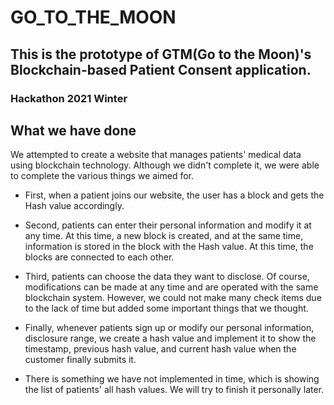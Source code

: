  # GO_TO_THE_MOON

## This is the prototype of GTM(Go to the Moon)'s Blockchain-based Patient Consent application.
### Hackathon 2021 Winter

## What we have done
We attempted to create a website that manages patients' medical data using blockchain technology. Although we didn't complete it, we were able to complete the various things we aimed for.

- First, when a patient joins our website, the user has a block and gets the Hash value accordingly.

- Second, patients can enter their personal information and modify it at any time. At this time, a new block is created, and at the same time, information is stored in the block with the Hash value. At this time, the blocks are connected to each other.

- Third, patients can choose the data they want to disclose. Of course, modifications can be made at any time and are operated with the same blockchain system. However, we could not make many check items due to the lack of time but added some important things that we thought.

- Finally, whenever patients sign up or modify our personal information, disclosure range, we create a hash value and implement it to show the timestamp, previous hash value, and current hash value when the customer finally submits it.

- There is something we have not implemented in time, which is showing the list of patients' all hash values. We will try to finish it personally later.
